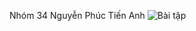 Nhóm 34
Nguyễn Phúc Tiến Anh
![Bài tập](https://github.com/tienanhngp/a/blob/master/Android%20Emulator%20-%20Nexus_5X_API_24_5554%202020-10-01%2003-25-46.gif)
